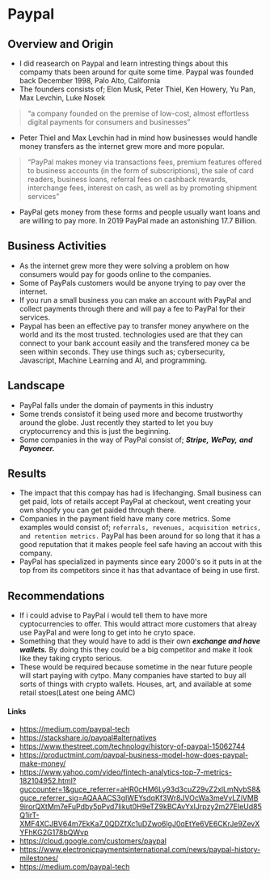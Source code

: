 # Paypal

 ## Overview and Origin
   * I did reasearch on Paypal and learn intresting things about this compamy thats been around for quite some time. 
 Paypal was founded back December 1998, Palo Alto, California 
* The founders consists of; Elon Musk, Peter Thiel, Ken Howery, Yu Pan, Max Levchin, Luke Nosek
 > “a company founded on the premise of low-cost, almost effortless digital payments for consumers and businesses” 
 
* Peter Thiel and Max Levchin had in mind how businesses would handle money transfers as the internet grew more and more popular.

 >“PayPal makes money via transactions fees, premium features offered to business accounts (in the form of subscriptions), the sale of card readers, business loans, referral fees on cashback rewards, interchange fees, interest on cash, as well as by promoting shipment services” 

   * PayPal gets money from these forms and people usually want loans and are willing to pay more. In 2019 PayPal made an astonishing 17.7 Billion.


## Business Activities 
* As the internet grew more they were solving a problem on how consumers would pay for goods online to the companies. 
* Some of PayPals customers would be anyone trying to pay over the internet. 
*   If you run a small business you can make an account with PayPal and collect payments through there and will pay a fee to PayPal for their services.
* Paypal has been an effective pay to transfer money anywhere on the world and its the most trusted. technologies used are that they can connect to your bank account easily and the transfered money ca be seen within seconds. They use things such as; cybersecurity, Javascript, Machine Learning and AI, and programming. 
## Landscape
* PayPal falls under the domain of payments in this industry
* Some trends consistof it being used more and become trustworthy around the globe. Just recently they started to let you buy cryptocurrency and this is just the beginning.
* Some companies in the way of PayPal consist of; ***Stripe,*** ***WePay,*** ***and*** ***Payoneer.***
## Results
* The impact that this compay has had is lifechanging. Small business can get paid, lots of retails accept PayPal at checkout, went creating your own shopify you can get paided through there. 
* Companies in the payment field have many core metrics. Some examples would consist of; `referrals, revenues, acquisition metrics, and retention metrics.` PayPal has been around for so long that it has a good reputation that it makes people feel safe having an accout with this company. 
* PayPal has specialized in payments since eary 2000's so it puts in at the top from its competitors since it has that advantace of being in use first. 
## Recommendations
* If i could advise to PayPal i would tell them to have more cyptocurrencies to offer. This would attract more customers that alreay use PayPal and were long to get into he cryto space. 
* Something that they would have to add is their own ***exchange and have wallets.*** By doing this they could be a big competitor and make it look like they taking crypto serious.
* These would be required because sometime in the near future people will start paying with cytpo. Many companies have started to buy all sorts of things with crypto wallets. Houses, art, and available at some retail stoes(Latest one being AMC)


#### Links 
* https://medium.com/paypal-tech
* https://stackshare.io/paypal#alternatives
* https://www.thestreet.com/technology/history-of-paypal-15062744
* https://productmint.com/paypal-business-model-how-does-paypal-make-money/
* https://www.yahoo.com/video/fintech-analytics-top-7-metrics-182104952.html?guccounter=1&guce_referrer=aHR0cHM6Ly93d3cuZ29vZ2xlLmNvbS8&guce_referrer_sig=AQAAACS3gIWEYsdqKf3Wr8JVOcWa3meVvLZiVMB9irorQXtMm7eFuPdby5pPvd7Iikut0H9eTZ9kBCAvYxIJrpzy2m27EIeUd85Q1irT-XMF4XCJBV64m7EkKa7_0QDZfXc1uDZwo6lgJ0qEtYe6VE6CKrJe9ZevXYFhKG2G178bQWvp
* https://cloud.google.com/customers/paypal
* https://www.electronicpaymentsinternational.com/news/paypal-history-milestones/
* https://medium.com/paypal-tech